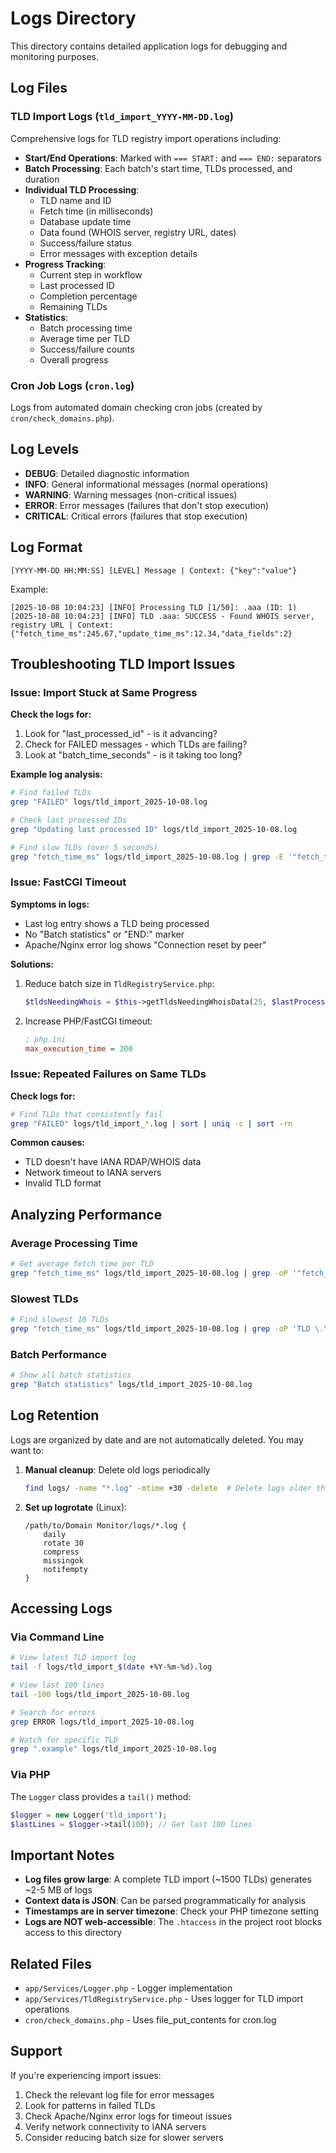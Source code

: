 # Logs Directory

This directory contains detailed application logs for debugging and monitoring purposes.

## Log Files

### TLD Import Logs (`tld_import_YYYY-MM-DD.log`)

Comprehensive logs for TLD registry import operations including:

- **Start/End Operations**: Marked with `=== START:` and `=== END:` separators
- **Batch Processing**: Each batch's start time, TLDs processed, and duration
- **Individual TLD Processing**: 
  - TLD name and ID
  - Fetch time (in milliseconds)
  - Database update time
  - Data found (WHOIS server, registry URL, dates)
  - Success/failure status
  - Error messages with exception details
- **Progress Tracking**:
  - Current step in workflow
  - Last processed ID
  - Completion percentage
  - Remaining TLDs
- **Statistics**:
  - Batch processing time
  - Average time per TLD
  - Success/failure counts
  - Overall progress

### Cron Job Logs (`cron.log`)

Logs from automated domain checking cron jobs (created by `cron/check_domains.php`).

## Log Levels

- **DEBUG**: Detailed diagnostic information
- **INFO**: General informational messages (normal operations)
- **WARNING**: Warning messages (non-critical issues)
- **ERROR**: Error messages (failures that don't stop execution)
- **CRITICAL**: Critical errors (failures that stop execution)

## Log Format

```
[YYYY-MM-DD HH:MM:SS] [LEVEL] Message | Context: {"key":"value"}
```

Example:
```
[2025-10-08 10:04:23] [INFO] Processing TLD [1/50]: .aaa (ID: 1)
[2025-10-08 10:04:23] [INFO] TLD .aaa: SUCCESS - Found WHOIS server, registry URL | Context: {"fetch_time_ms":245.67,"update_time_ms":12.34,"data_fields":2}
```

## Troubleshooting TLD Import Issues

### Issue: Import Stuck at Same Progress

**Check the logs for:**
1. Look for "last_processed_id" - is it advancing?
2. Check for FAILED messages - which TLDs are failing?
3. Look at "batch_time_seconds" - is it taking too long?

**Example log analysis:**
```bash
# Find failed TLDs
grep "FAILED" logs/tld_import_2025-10-08.log

# Check last processed IDs
grep "Updating last processed ID" logs/tld_import_2025-10-08.log

# Find slow TLDs (over 5 seconds)
grep "fetch_time_ms" logs/tld_import_2025-10-08.log | grep -E '"fetch_time_ms":[5-9][0-9]{3}|[0-9]{5,}'
```

### Issue: FastCGI Timeout

**Symptoms in logs:**
- Last log entry shows a TLD being processed
- No "Batch statistics" or "END:" marker
- Apache/Nginx error log shows "Connection reset by peer"

**Solutions:**
1. Reduce batch size in `TldRegistryService.php`:
   ```php
   $tldsNeedingWhois = $this->getTldsNeedingWhoisData(25, $lastProcessedId); // Reduced from 50
   ```

2. Increase PHP/FastCGI timeout:
   ```ini
   ; php.ini
   max_execution_time = 300
   ```

### Issue: Repeated Failures on Same TLDs

**Check logs for:**
```bash
# Find TLDs that consistently fail
grep "FAILED" logs/tld_import_*.log | sort | uniq -c | sort -rn
```

**Common causes:**
- TLD doesn't have IANA RDAP/WHOIS data
- Network timeout to IANA servers
- Invalid TLD format

## Analyzing Performance

### Average Processing Time
```bash
# Get average fetch time per TLD
grep "fetch_time_ms" logs/tld_import_2025-10-08.log | grep -oP '"fetch_time_ms":\K[0-9.]+' | awk '{sum+=$1; n++} END {print "Average: " sum/n " ms"}'
```

### Slowest TLDs
```bash
# Find slowest 10 TLDs
grep "fetch_time_ms" logs/tld_import_2025-10-08.log | grep -oP 'TLD \.\w+.*fetch_time_ms":\K[0-9.]+' | sort -rn | head -10
```

### Batch Performance
```bash
# Show all batch statistics
grep "Batch statistics" logs/tld_import_2025-10-08.log
```

## Log Retention

Logs are organized by date and are not automatically deleted. You may want to:

1. **Manual cleanup**: Delete old logs periodically
   ```bash
   find logs/ -name "*.log" -mtime +30 -delete  # Delete logs older than 30 days
   ```

2. **Set up logrotate** (Linux):
   ```
   /path/to/Domain Monitor/logs/*.log {
       daily
       rotate 30
       compress
       missingok
       notifempty
   }
   ```

## Accessing Logs

### Via Command Line
```bash
# View latest TLD import log
tail -f logs/tld_import_$(date +%Y-%m-%d).log

# View last 100 lines
tail -100 logs/tld_import_2025-10-08.log

# Search for errors
grep ERROR logs/tld_import_2025-10-08.log

# Watch for specific TLD
grep ".example" logs/tld_import_2025-10-08.log
```

### Via PHP
The `Logger` class provides a `tail()` method:
```php
$logger = new Logger('tld_import');
$lastLines = $logger->tail(100); // Get last 100 lines
```

## Important Notes

- **Log files grow large**: A complete TLD import (~1500 TLDs) generates ~2-5 MB of logs
- **Context data is JSON**: Can be parsed programmatically for analysis
- **Timestamps are in server timezone**: Check your PHP timezone setting
- **Logs are NOT web-accessible**: The `.htaccess` in the project root blocks access to this directory

## Related Files

- `app/Services/Logger.php` - Logger implementation
- `app/Services/TldRegistryService.php` - Uses logger for TLD import operations
- `cron/check_domains.php` - Uses file_put_contents for cron.log

## Support

If you're experiencing import issues:
1. Check the relevant log file for error messages
2. Look for patterns in failed TLDs
3. Check Apache/Nginx error logs for timeout issues
4. Verify network connectivity to IANA servers
5. Consider reducing batch size for slower servers

